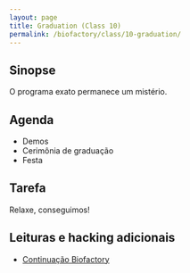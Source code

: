 ```yaml
---
layout: page
title: Graduation (Class 10)
permalink: /biofactory/class/10-graduation/
---
```


## Sinopse

O programa exato permanece um mistério.

## Agenda

* Demos
* Cerimônia de graduação 
* Festa

## Tarefa

Relaxe, conseguimos!

## Leituras e hacking adicionais

* [Continuação Biofactory](/biofactory/continued/)
